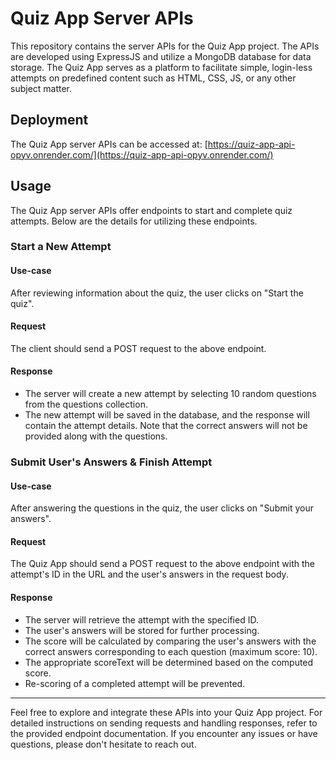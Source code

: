 # Quiz App Server APIs

This repository contains the server APIs for the Quiz App project. The APIs are developed using ExpressJS and utilize a MongoDB database for data storage. The Quiz App serves as a platform to facilitate simple, login-less attempts on predefined content such as HTML, CSS, JS, or any other subject matter.

## Deployment

The Quiz App server APIs can be accessed at: [https://quiz-app-api-opyv.onrender.com/](https://quiz-app-api-opyv.onrender.com/)

## Usage

The Quiz App server APIs offer endpoints to start and complete quiz attempts. Below are the details for utilizing these endpoints.

### Start a New Attempt

#### Use-case
After reviewing information about the quiz, the user clicks on "Start the quiz".


#### Request
The client should send a POST request to the above endpoint.

#### Response
- The server will create a new attempt by selecting 10 random questions from the questions collection.
- The new attempt will be saved in the database, and the response will contain the attempt details. Note that the correct answers will not be provided along with the questions.

### Submit User's Answers & Finish Attempt

#### Use-case
After answering the questions in the quiz, the user clicks on "Submit your answers".


#### Request
The Quiz App should send a POST request to the above endpoint with the attempt's ID in the URL and the user's answers in the request body.

#### Response
- The server will retrieve the attempt with the specified ID.
- The user's answers will be stored for further processing.
- The score will be calculated by comparing the user's answers with the correct answers corresponding to each question (maximum score: 10).
- The appropriate scoreText will be determined based on the computed score.
- Re-scoring of a completed attempt will be prevented.

---

Feel free to explore and integrate these APIs into your Quiz App project. For detailed instructions on sending requests and handling responses, refer to the provided endpoint documentation. If you encounter any issues or have questions, please don't hesitate to reach out.

